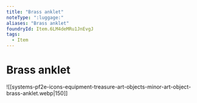 ```yaml
---
title: "Brass anklet"
noteType: ":luggage:"
aliases: "Brass anklet"
foundryId: Item.6LM4deMRu1JnEvgJ
tags:
  - Item
---
```


# Brass anklet
![[systems-pf2e-icons-equipment-treasure-art-objects-minor-art-object-brass-anklet.webp|150]]

